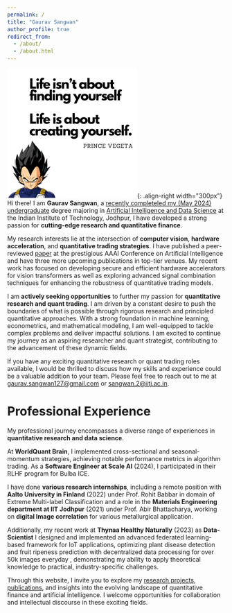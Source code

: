 ```yaml
---
permalink: /
title: "Gaurav Sangwan"
author_profile: true
redirect_from: 
  - /about/
  - /about.html
---
```


![ART](/images/about.png){: .align-right width="300px"}
Hi there! I am **Gaurav Sangwan**, a <u>recently completeled my (May 2024) undergraduate</u> degree majoring in <u>Artificial Intelligence and Data Science</u> at the Indian Institute of Technology, Jodhpur, I have developed a strong passion for **cutting-edge research and quantitative finance**.

My research interests lie at the intersection of **computer vision**, **hardware acceleration**, and **quantitative trading strategies**. I have published a peer-reviewed [paper](https://ojs.aaai.org/index.php/AAAI/article/view/26942) at the prestigious AAAI Conference on Artificial Intelligence and have three more upcoming publications in top-tier venues. My recent work has focused on developing secure and efficient hardware accelerators for vision transformers as well as exploring advanced signal combination techniques for enhancing the robustness of quantitative trading models.

I am **actively seeking opportunities** to further my passion for **quantitative research and quant trading**. I am driven by a constant desire to push the boundaries of what is possible through rigorous research and principled quantitative approaches. With a strong foundation in machine learning, econometrics, and mathematical modeling, I am well-equipped to tackle complex problems and deliver impactful solutions. I am excited to continue my journey as an aspiring researcher and quant strategist, contributing to the advancement of these dynamic fields.

If you have any exciting quantitative research or quant trading roles available, I would be thrilled to discuss how my skills and experience could be a valuable addition to your team. Please feel free to reach out to me at [gaurav.sangwan127@gmail.com](mailto:gaurav.sangwan127@gmail.com) or [sangwan.2@iitj.ac.in](mailto:sangwan.2@iitj.ac.in). 

# Professional Experience

<!-- Beyond academics, I have gained valuable industry experience through roles as a **Research Consultant** at <u>WorldQuant Brain</u> and a **Part-Time Software Engineer** at <u>Scale AI</u>. At WorldQuant, I implemented cross-sectional, seasonal-momentum strategies in the US and Chinese markets, achieving impressive Sharpe ratios. At Scale AI, I worked on optimizing and testing AI algorithms for large language models used in data tasks, while also serving as a diligent code reviewer.

In addition to above I have also worked as a **computer vision researcher** for Ayata Intelligence Private Limited under the supervision of [Sanchit Agarwal](https://github.com/SanchitAggarwal), in which I developed a novel federated learning powered IoT based Plant disease identification and Fruit Ripeness prediction system.  -->

My professional journey encompasses a diverse range of experiences in **quantitative research and data science**. 

At **WorldQuant Brain**, I implemented cross-sectional and seasonal-momentum strategies, achieving notable performance metrics in algorithm trading. As a **Software Engineer at Scale AI** (2024), I participated in their RLHF program for Bulba ICE. 

I have done **various research internships**, including a remote position with **Aalto University in Finland** (2022) under Prof. Rohit Babbar in domain of Extreme Multi-label Classification and a role in the **Materials Engineering department at IIT Jodhpur** (2021) under Prof. Abir Bhattacharya, working on **digital Image correlation** for various metallurgical application. 

Additionally, my recent work at **Thynaa Healthy Naturally** (2023) as **Data-Scientist** I designed and implemented an advanced federated learning-based framework for IoT applications, optimizing plant disease detection and fruit ripeness prediction with decentralized data processing for over 50k images everyday , demonstrating my ability to apply theoretical knowledge to practical, industry-specific challenges. 

Through this website, I invite you to explore my [research projects](https://gauravsangwan.github.io/portfolio/), [publications](https://gauravsangwan.github.io/publications/), and insights into the evolving landscape of quantitative finance and artificial intelligence. I welcome opportunities for collaboration and intellectual discourse in these exciting fields.